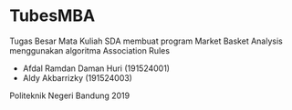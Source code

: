 # TubesMBA
Tugas Besar Mata Kuliah SDA membuat program Market Basket Analysis menggunakan algoritma Association Rules

- Afdal Ramdan Daman Huri (191524001)
- Aldy Akbarrizky (191524003)

Politeknik Negeri Bandung 2019
